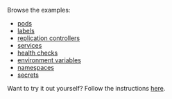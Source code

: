 Browse the examples:

- [pods](/pods/)
- [labels](/labels/)
- [replication controllers](/rcs/)
- [services](/services/)
- [health checks](/healthz/)
- [environment variables](/envs/)
- [namespaces](/ns/)
- [secrets](/secrets/)

Want to try it out yourself? Follow the instructions [here](/diy/).
